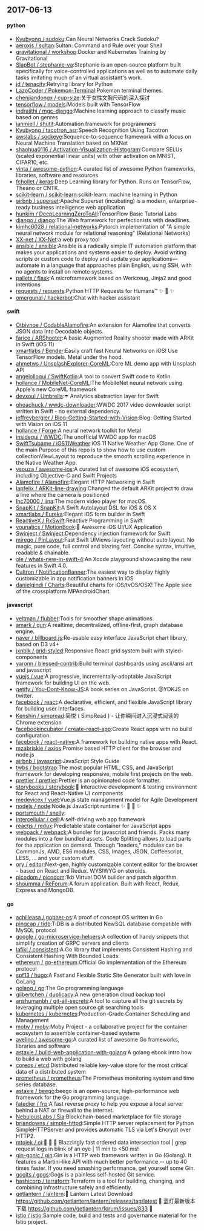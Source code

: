 ## 2017-06-13

#### python
* [Kyubyong / sudoku](https://github.com/Kyubyong/sudoku):Can Neural Networks Crack Sudoku?
* [aeroxis / sultan](https://github.com/aeroxis/sultan):Sultan: Command and Rule over your Shell
* [gravitational / workshop](https://github.com/gravitational/workshop):Docker and Kubernetes Training by Gravitational
* [SlapBot / stephanie-va](https://github.com/SlapBot/stephanie-va):Stephanie is an open-source platform built specifically for voice-controlled applications as well as to automate daily tasks imitating much of an virtual assistant's work.
* [jd / tenacity](https://github.com/jd/tenacity):Retrying library for Python
* [LazoCoder / Pokemon-Terminal](https://github.com/LazoCoder/Pokemon-Terminal):Pokemon terminal themes.
* [chenjiandongx / cup-size](https://github.com/chenjiandongx/cup-size):关于女性文胸尺码的深入探讨
* [tensorflow / models](https://github.com/tensorflow/models):Models built with TensorFlow
* [indrajithi / mgc-django](https://github.com/indrajithi/mgc-django):Machine learning approach to classify music based on genres
* [ianmiell / shutit](https://github.com/ianmiell/shutit):Automation framework for programmers
* [Kyubyong / tacotron_asr](https://github.com/Kyubyong/tacotron_asr):Speech Recognition Using Tacotron
* [awslabs / sockeye](https://github.com/awslabs/sockeye):Sequence-to-sequence framework with a focus on Neural Machine Translation based on MXNet
* [shaohua0116 / Activation-Visualization-Histogram](https://github.com/shaohua0116/Activation-Visualization-Histogram):Compare SELUs (scaled exponential linear units) with other activation on MNIST, CIFAR10, etc.
* [vinta / awesome-python](https://github.com/vinta/awesome-python):A curated list of awesome Python frameworks, libraries, software and resources
* [fchollet / keras](https://github.com/fchollet/keras):Deep Learning library for Python. Runs on TensorFlow, Theano or CNTK.
* [scikit-learn / scikit-learn](https://github.com/scikit-learn/scikit-learn):scikit-learn: machine learning in Python
* [airbnb / superset](https://github.com/airbnb/superset):Apache Superset (incubating) is a modern, enterprise-ready business intelligence web application
* [hunkim / DeepLearningZeroToAll](https://github.com/hunkim/DeepLearningZeroToAll):TensorFlow Basic Tutorial Labs
* [django / django](https://github.com/django/django):The Web framework for perfectionists with deadlines.
* [kimhc6028 / relational-networks](https://github.com/kimhc6028/relational-networks):Pytorch implementation of "A simple neural network module for relational reasoning" (Relational Networks)
* [XX-net / XX-Net](https://github.com/XX-net/XX-Net):a web proxy tool
* [ansible / ansible](https://github.com/ansible/ansible):Ansible is a radically simple IT automation platform that makes your applications and systems easier to deploy. Avoid writing scripts or custom code to deploy and update your applications— automate in a language that approaches plain English, using SSH, with no agents to install on remote systems.
* [pallets / flask](https://github.com/pallets/flask):A microframework based on Werkzeug, Jinja2 and good intentions
* [requests / requests](https://github.com/requests/requests):Python HTTP Requests for Humans™ ✨ 🍰 ✨
* [omergunal / hackerbot](https://github.com/omergunal/hackerbot):Chat with hacker assistant

#### swift
* [Otbivnoe / CodableAlamofire](https://github.com/Otbivnoe/CodableAlamofire):An extension for Alamofire that converts JSON data into Decodable objects.
* [farice / ARShooter](https://github.com/farice/ARShooter):A basic Augmented Reality shooter made with ARKit in Swift (iOS 11)
* [xmartlabs / Bender](https://github.com/xmartlabs/Bender):Easily craft fast Neural Networks on iOS! Use TensorFlow models. Metal under the hood.
* [ahmetws / UnsplashExplorer-CoreML](https://github.com/ahmetws/UnsplashExplorer-CoreML):Core ML demo app with Unsplash API
* [angelolloqui / SwiftKotlin](https://github.com/angelolloqui/SwiftKotlin):A tool to convert Swift code to Kotlin.
* [hollance / MobileNet-CoreML](https://github.com/hollance/MobileNet-CoreML):The MobileNet neural network using Apple's new CoreML framework
* [devxoul / Umbrella](https://github.com/devxoul/Umbrella):☂️ Analytics abstraction layer for Swift
* [ohoachuck / wwdc-downloader](https://github.com/ohoachuck/wwdc-downloader):WWDC 2017 video downloader script written in Swift - no external dependency.
* [jeffreybergier / Blog-Getting-Started-with-Vision](https://github.com/jeffreybergier/Blog-Getting-Started-with-Vision):Blog: Getting Started with Vision on iOS 11
* [hollance / Forge](https://github.com/hollance/Forge):A neural network toolkit for Metal
* [insidegui / WWDC](https://github.com/insidegui/WWDC):The unofficial WWDC app for macOS
* [SwiftTsubame / iOS11Weather](https://github.com/SwiftTsubame/iOS11Weather):iOS 11 Native Weather App Clone. One of the main Purpose of this repo is to show how to use custom collectionViewLayout to reproduce the smooth scrolling experience in the Native Weather App.
* [vsouza / awesome-ios](https://github.com/vsouza/awesome-ios):A curated list of awesome iOS ecosystem, including Objective-C and Swift Projects
* [Alamofire / Alamofire](https://github.com/Alamofire/Alamofire):Elegant HTTP Networking in Swift
* [lapfelix / ARKit-line-drawing](https://github.com/lapfelix/ARKit-line-drawing):Changed the default ARKit project to draw a line where the camera is positioned
* [lhc70000 / iina](https://github.com/lhc70000/iina):The modern video player for macOS.
* [SnapKit / SnapKit](https://github.com/SnapKit/SnapKit):A Swift Autolayout DSL for iOS & OS X
* [xmartlabs / Eureka](https://github.com/xmartlabs/Eureka):Elegant iOS form builder in Swift
* [ReactiveX / RxSwift](https://github.com/ReactiveX/RxSwift):Reactive Programming in Swift
* [younatics / MotionBook](https://github.com/younatics/MotionBook):📖 Awesome iOS UI/UX Application
* [Swinject / Swinject](https://github.com/Swinject/Swinject):Dependency injection framework for Swift
* [mirego / PinLayout](https://github.com/mirego/PinLayout):Fast Swift UIViews layouting without auto layout. No magic, pure code, full control and blazing fast. Concise syntax, intuitive, readable & chainable.
* [ole / whats-new-in-swift-4](https://github.com/ole/whats-new-in-swift-4):An Xcode playground showcasing the new features in Swift 4.0.
* [Daltron / NotificationBanner](https://github.com/Daltron/NotificationBanner):The easiest way to display highly customizable in app notification banners in iOS
* [danielgindi / Charts](https://github.com/danielgindi/Charts):Beautiful charts for iOS/tvOS/OSX! The Apple side of the crossplatform MPAndroidChart.

#### javascript
* [veltman / flubber](https://github.com/veltman/flubber):Tools for smoother shape animations.
* [amark / gun](https://github.com/amark/gun):A realtime, decentralized, offline-first, graph database engine.
* [naver / billboard.js](https://github.com/naver/billboard.js):Re-usable easy interface JavaScript chart library, based on D3 v4+
* [jxnblk / grid-styled](https://github.com/jxnblk/grid-styled):Responsive React grid system built with styled-components
* [yaronn / blessed-contrib](https://github.com/yaronn/blessed-contrib):Build terminal dashboards using ascii/ansi art and javascript
* [vuejs / vue](https://github.com/vuejs/vue):A progressive, incrementally-adoptable JavaScript framework for building UI on the web.
* [getify / You-Dont-Know-JS](https://github.com/getify/You-Dont-Know-JS):A book series on JavaScript. @YDKJS on twitter.
* [facebook / react](https://github.com/facebook/react):A declarative, efficient, and flexible JavaScript library for building user interfaces.
* [Kenshin / simpread](https://github.com/Kenshin/simpread):简悦 ( SimpRead ) - 让你瞬间进入沉浸式阅读的 Chrome extension
* [facebookincubator / create-react-app](https://github.com/facebookincubator/create-react-app):Create React apps with no build configuration.
* [facebook / react-native](https://github.com/facebook/react-native):A framework for building native apps with React.
* [mzabriskie / axios](https://github.com/mzabriskie/axios):Promise based HTTP client for the browser and node.js
* [airbnb / javascript](https://github.com/airbnb/javascript):JavaScript Style Guide
* [twbs / bootstrap](https://github.com/twbs/bootstrap):The most popular HTML, CSS, and JavaScript framework for developing responsive, mobile first projects on the web.
* [prettier / prettier](https://github.com/prettier/prettier):Prettier is an opinionated code formatter.
* [storybooks / storybook](https://github.com/storybooks/storybook):📓 Interactive development & testing environment for React and React-Native UI components
* [medevicex / vuet](https://github.com/medevicex/vuet):Vue.js state management model for Agile Development
* [nodejs / node](https://github.com/nodejs/node):Node.js JavaScript runtime ✨ 🐢 🚀 ✨
* [portsmouth / snelly](https://github.com/portsmouth/snelly):
* [intercellular / cell](https://github.com/intercellular/cell):A self-driving web app framework
* [reactjs / redux](https://github.com/reactjs/redux):Predictable state container for JavaScript apps
* [webpack / webpack](https://github.com/webpack/webpack):A bundler for javascript and friends. Packs many modules into a few bundled assets. Code Splitting allows to load parts for the application on demand. Through "loaders," modules can be CommonJs, AMD, ES6 modules, CSS, Images, JSON, Coffeescript, LESS, ... and your custom stuff.
* [ory / editor](https://github.com/ory/editor):Next-gen, highly customizable content editor for the browser - based on React and Redux. WYSIWYG on steroids.
* [picodom / picodom](https://github.com/picodom/picodom):1kb Virtual DOM builder and patch algorithm.
* [shoumma / ReForum](https://github.com/shoumma/ReForum):A forum application. Built with React, Redux, Express and MongoDB.

#### go
* [achilleasa / gopher-os](https://github.com/achilleasa/gopher-os):A proof of concept OS written in Go
* [pingcap / tidb](https://github.com/pingcap/tidb):TiDB is a distributed NewSQL database compatible with MySQL protocol
* [google / go-microservice-helpers](https://github.com/google/go-microservice-helpers):A collection of handy snippets that simplify creation of GRPC servers and clients
* [lafikl / consistent](https://github.com/lafikl/consistent):A Go library that implements Consistent Hashing and Consistent Hashing With Bounded Loads.
* [ethereum / go-ethereum](https://github.com/ethereum/go-ethereum):Official Go implementation of the Ethereum protocol
* [spf13 / hugo](https://github.com/spf13/hugo):A Fast and Flexible Static Site Generator built with love in GoLang
* [golang / go](https://github.com/golang/go):The Go programming language
* [gilbertchen / duplicacy](https://github.com/gilbertchen/duplicacy):A new generation cloud backup tool
* [anshumanbh / git-all-secrets](https://github.com/anshumanbh/git-all-secrets):A tool to capture all the git secrets by leveraging multiple open source git searching tools
* [kubernetes / kubernetes](https://github.com/kubernetes/kubernetes):Production-Grade Container Scheduling and Management
* [moby / moby](https://github.com/moby/moby):Moby Project - a collaborative project for the container ecosystem to assemble container-based systems
* [avelino / awesome-go](https://github.com/avelino/awesome-go):A curated list of awesome Go frameworks, libraries and software
* [astaxie / build-web-application-with-golang](https://github.com/astaxie/build-web-application-with-golang):A golang ebook intro how to build a web with golang
* [coreos / etcd](https://github.com/coreos/etcd):Distributed reliable key-value store for the most critical data of a distributed system
* [prometheus / prometheus](https://github.com/prometheus/prometheus):The Prometheus monitoring system and time series database.
* [astaxie / beego](https://github.com/astaxie/beego):beego is an open-source, high-performance web framework for the Go programming language.
* [fatedier / frp](https://github.com/fatedier/frp):A fast reverse proxy to help you expose a local server behind a NAT or firewall to the internet.
* [NebulousLabs / Sia](https://github.com/NebulousLabs/Sia):Blockchain-based marketplace for file storage
* [briandowns / simple-httpd](https://github.com/briandowns/simple-httpd):Simple HTTP server replacement for Python SimpleHTTPServer and provides automatic TLS via Let's Encrypt over HTTP2.
* [mtojek / oi](https://github.com/mtojek/oi):🚀 🚀 🚀 Blazzingly fast ordered data intersection tool | grep request logs in blink of an eye | 11 min to <50 ms!
* [gin-gonic / gin](https://github.com/gin-gonic/gin):Gin is a HTTP web framework written in Go (Golang). It features a Martini-like API with much better performance -- up to 40 times faster. If you need smashing performance, get yourself some Gin.
* [gogits / gogs](https://github.com/gogits/gogs):Gogs is a painless self-hosted Git service.
* [hashicorp / terraform](https://github.com/hashicorp/terraform):Terraform is a tool for building, changing, and combining infrastructure safely and efficiently.
* [getlantern / lantern](https://github.com/getlantern/lantern):🔴 Lantern Latest Download https://github.com/getlantern/lantern/releases/tag/latest 🔴 蓝灯最新版本下载 https://github.com/getlantern/forum/issues/833 🔴
* [istio / istio](https://github.com/istio/istio):Sample code, build and tests and governance material for the Istio project.

